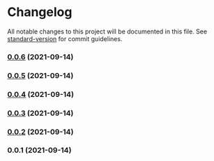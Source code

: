 # Changelog

All notable changes to this project will be documented in this file. See [standard-version](https://github.com/conventional-changelog/standard-version) for commit guidelines.

### [0.0.6](https://github.com/miggene/cocos-build/compare/v0.0.3...v0.0.6) (2021-09-14)

### [0.0.5](https://github.com/miggene/cocos-build/compare/v0.0.4...v0.0.5) (2021-09-14)

### [0.0.4](https://github.com/miggene/cocos-build/compare/v0.0.3...v0.0.4) (2021-09-14)

### [0.0.3](https://github.com/miggene/cocos-build/compare/v0.0.2...v0.0.3) (2021-09-14)

### [0.0.2](https://github.com/miggene/cocos-build/compare/v0.0.1...v0.0.2) (2021-09-14)

### 0.0.1 (2021-09-14)
